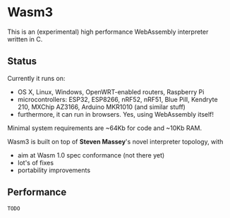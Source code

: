 # Wasm3

This is an (experimental) high performance WebAssembly interpreter written in C.

## Status
Currently it runs on:
- OS X, Linux, Windows, OpenWRT-enabled routers, Raspberry Pi  
- microcontrollers: ESP32, ESP8266, nRF52, nRF51, Blue Pill, Kendryte 210, MXChip AZ3166, Arduino MKR1010 (and similar stuff)  
- furthermore, it can run in browsers. Yes, using WebAssembly itself!

Minimal system requirements are ~64Kb for code and ~10Kb RAM.

Wasm3 is built on top of **Steven Massey**'s novel interpreter topology, with
- aim at Wasm 1.0 spec conformance (not there yet)
- lot's of fixes
- portability improvements

## Performance

`TODO`
